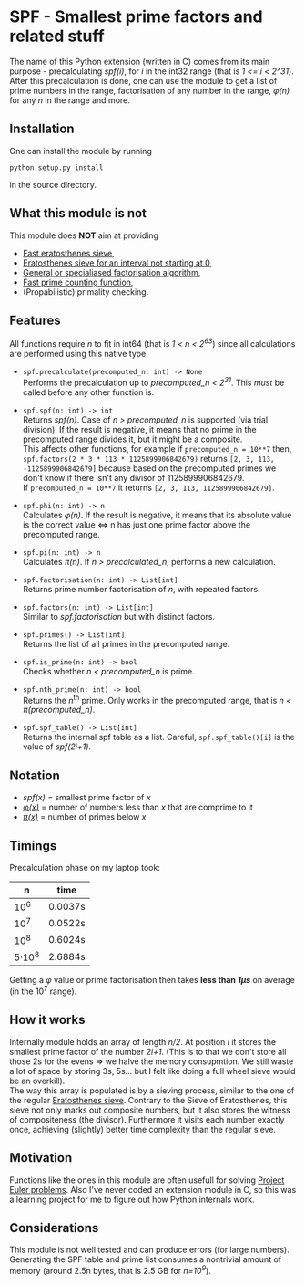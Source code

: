 # SPF - Smallest prime factors and related stuff
The name of this Python extension (written in C) comes from its main purpose - precalculating *spf(i)*, for *i* in the int32 range (that is *1 <= i < 2^31*).  
After this precalculation is done, one can use the module to get a list of prime numbers in the range, factorisation of any number in the range, *φ(n)* for any *n* in the range and more.

## Installation
One can install the module by running
```
python setup.py install
```
in the source directory.

## What this module is not
This module does **NOT** aim at providing
* [Fast eratosthenes sieve](https://github.com/kimwalisch/primesieve),
* [Eratosthenes sieve for an interval not starting at 0](https://github.com/kimwalisch/primesieve),
* [General or specialiased factorisation algorithm](https://sourceforge.net/p/yafu/wiki/Home/),
* [Fast prime counting function](https://github.com/kimwalisch/primecount),
* (Propabilistic) primality checking.

## Features
All functions require *n* to fit in int64 (that is *1 < n < 2<sup>63</sup>*) since all calculations are performed using this native type.
* ```spf.precalculate(precomputed_n: int) -> None```  
Performs the precalculation up to *precomputed_n < 2<sup>31</sup>*. This *must* be called before any other function is.

* ```spf.spf(n: int) -> int```  
Returns *spf(n)*. Case of *n > precomputed_n* is supported (via trial division). If the result is negative, it means that
no prime in the precomputed range divides it, but it might be a composite.  
This affects other functions,
for example if `precomputed_n = 10**7` then,  
`spf.factors(2 * 3 * 113 * 1125899906842679)` returns `[2, 3, 113, -1125899906842679]` because based on the precomputed primes we don't know if there isn't any divisor of 1125899906842679.  
If `precomputed_n = 10**7` it returns `[2, 3, 113, 1125899906842679]`.

* ```spf.phi(n: int) -> n```  
Calculates *φ(n)*. If the result is negative, it means that its absolute value is the correct value ⇔ n has just one prime factor above the precomputed range.  

* ```spf.pi(n: int) -> n```  
Calculates *π(n)*. If *n > precalculated_n*, performs a new calculation.

* ```spf.factorisation(n: int) -> List[int]```  
Returns prime number factorisation of *n*, with repeated factors.

* ```spf.factors(n: int) -> List[int]```  
Similar to *spf.factorisation* but with distinct factors.

* ```spf.primes() -> List[int]```  
Returns the list of all primes in the precomputed range.  

* ```spf.is_prime(n: int) -> bool```  
Checks whether *n < precomputed_n* is prime.

* ```spf.nth_prime(n: int) -> bool```  
Returns the *n*<sup>th</sup> prime. Only works in the precomputed range, that is *n < π(precomputed_n)*.

* ```spf.spf_table() -> List[int]```  
Returns the internal spf table as a list. Careful, `spf.spf_table()[i]` is the value of *spf(2i+1)*.

## Notation
* *spf(x) =* smallest prime factor of *x*
* [*φ(x)*](https://en.wikipedia.org/wiki/Euler%27s_totient_function) = number of numbers less than *x* that are comprime to it
* [*π(x)*](https://en.wikipedia.org/wiki/Prime-counting_function) = number of primes below *x*

## Timings
Precalculation phase on my laptop took:

| n                | time    |
|------------------|---------|
| 10<sup>6</sup>   | 0.0037s |
| 10<sup>7</sup>   | 0.0522s |
| 10<sup>8</sup>   | 0.6024s |
| 5·10<sup>8</sup> | 2.6884s |

Getting a *φ* value or prime factorisation then takes **less than *1µs*** on average (in the 10<sup>7</sup> range).

## How it works
Internally module holds an array of length *n/2*. At position *i* it stores the smallest prime factor of the number *2i+1*. (This is to that we don't store all those 2s for the evens ⇒ we halve the memory consupmtion. We still waste a lot of space by storing 3s, 5s... but I felt like doing a full wheel sieve would be an overkill).  
The way this array is populated is by a sieving process, similar to the one of the regular [Eratosthenes sieve](https://en.wikipedia.org/wiki/Sieve_of_Eratosthenes). Contrary to the Sieve of Eratosthenes, this sieve not only marks out composite numbers, but it also stores the witness of compositeness (the divisor). Furthermore it visits each number exactly once, achieving (slightly) better time complexity than the regular sieve.

## Motivation
Functions like the ones in this module are often usefull for solving [Project Euler problems](https://projecteuler.net). Also I've never coded an extension module in C, so this was a learning project for me to figure out how Python internals work.

## Considerations
This module is not well tested and can produce errors (for large numbers). Generating the SPF table and prime list consumes a nontrivial amount of memory (around 2.5n bytes, that is 2.5 GB for *n=10<sup>9</sup>*).
